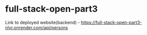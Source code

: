 # full-stack-open-part3
Link to deployed website(backend) - https://full-stack-open-part3-nlyr.onrender.com/api/persons